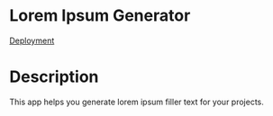 # Lorem Ipsum Generator

[Deployment](https://lorem-ipsum-generator-david.netlify.app/)

# Description

This app helps you generate lorem ipsum filler text for your projects.
